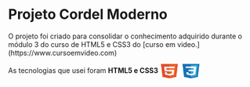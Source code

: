 # Projeto Cordel Moderno
<p> O projeto foi criado para consolidar o conhecimento adquirido durante o módulo 3 do curso de HTML5 e CSS3 do [curso em video.](https://www.cursoemvideo.com) </p>

<p>As tecnologias que usei foram <strong> HTML5 e CSS3 </strong> 
<img align="center" alt="" height="30" width="40" src="https://raw.githubusercontent.com/devicons/devicon/master/icons/html5/html5-original.svg">
<img align="center" alt="" height="30" width="40" src="https://raw.githubusercontent.com/devicons/devicon/master/icons/css3/css3-original.svg"> </p>
